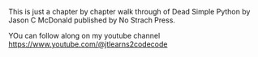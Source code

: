 This is just a chapter by chapter walk through of Dead Simple Python by Jason C McDonald published by No Strach Press.

YOu can follow along on my youtube channel https://www.youtube.com/@jtlearns2codecode
